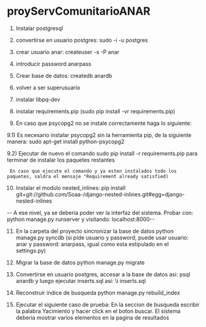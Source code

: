 proyServComunitarioANAR
=======================

1) Instalar postgresql

2) convertirse en usuario postgres: sudo -i -u postgres

3) crear usuario anar: createuser -s -P anar

4) introducir password anarpass

5) Crear base de datos: createdb anardb

6) volver a ser superusuario

7) instalar libpq-dev

8) instalar requirements.pip (sudo pip install -vr requirements.pip)

9) En caso que psycopg2 no se instale correctamente haga lo siguiente: 

9.1) Es necesario instalar psycopg2 sin la herramienta pip, de la siguiente manera: sudo apt-get install python-psycopg2

9.2) Ejecutar de nuevo el comando sudo pip install -r requirements.pip para terminar de instalar los paquetes restantes

     En caso que ejecute el comando y ya esten instalados todo los paquetes, saldra el mensaje "Requirement already satisfied)
     
10) Instalar el modulo nested_inlines: pip install git+git://github.com/Soaa-/django-nested-inlines.git#egg=django-nested-inlines

--    A ese nivel, ya se deberia poder ver la interfaz del sistema. Probar con: 
      python manage.py runserver 
      y visitando: localhost:8000--

11) En la carpeta del proyecto sincronizar la base de datos
    python manage.py syncdb
    (si pide usuario y password, puede usar usuario: anar y password: anarpass, igual como esta estipulado en el settings.py)
    
12) Migrar la base de datos 
    python manage.py migrate

13) Convertirse en usuario postgres, accesar a la base de datos asi: psql anardb 
    y luego ejecutar inserts.sql asi: \i inserts.sql 

13) Reconstruir indice de busqueda
    python manage.py rebuild_index

14) Ejecutar el siguiente caso de prueba: En la seccion de busqueda escribir la palabra Yacimiento y hacer click
    en el boton buscar. El sistema deberia mostrar varios elementos en la pagina de resultados
